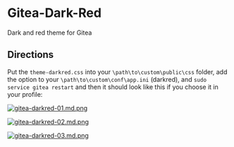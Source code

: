 # Gitea-Dark-Red

Dark and red theme for Gitea

## Directions

Put the `theme-darkred.css` into your `\path\to\custom\public\css` folder, add the option to your `\path\to\custom\conf\app.ini` (darkred), and `sudo service gitea restart` and then it should look like this if you choose it in your profile:

[![gitea-darkred-01.md.png](https://pix.dou.bet/images/2020/09/15/gitea-darkred-01.md.png)](https://pix.dou.bet/image/HoO4)

[![gitea-darkred-02.md.png](https://pix.dou.bet/images/2020/09/15/gitea-darkred-02.md.png)](https://pix.dou.bet/image/g7c5)

[![gitea-darkred-03.md.png](https://pix.dou.bet/images/2020/09/15/gitea-darkred-03.md.png)](https://pix.dou.bet/image/gzgA)
